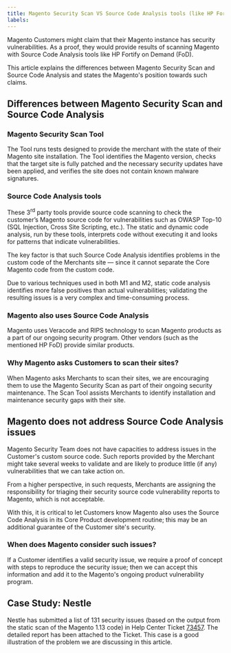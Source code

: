 ```yaml
---
title: Magento Security Scan VS Source Code Analysis tools (like HP Fortify on Demand)[Internal]
labels: 
---
```


Magento Customers might claim that their Magento instance has security vulnerabilities. As a proof, they would provide results of scanning Magento with Source Code Analysis tools like HP Fortify on Demand (FoD).

This article explains the differences between Magento Security Scan and Source Code Analysis and states the Magento's position towards such claims.

## Differences between Magento Security Scan and Source Code Analysis

### Magento Security Scan Tool

The Tool runs tests designed to provide the merchant with the state of their Magento site installation. The Tool identifies the Magento version, checks that the target site is fully patched and the necessary security updates have been applied, and verifies the site does not contain known malware signatures.

### Source Code Analysis tools

These 3<sup>rd</sup> party tools provide source code scanning to check the customer’s Magento source code for vulnerabilities such as OWASP Top-10 (SQL Injection, Cross Site Scripting, etc.). The static and dynamic code analysis, run by these tools, interprets code without executing it and looks for patterns that indicate vulnerabilities.

The key factor is that such Source Code Analysis identifies problems in the custom code of the Merchants site — since it cannot separate the Core Magento code from the custom code.

Due to various techniques used in both M1 and M2, static code analysis identifies more false positives than actual vulnerabilities; validating the resulting issues is a very complex and time-consuming process.

### Magento also uses Source Code Analysis

Magento uses Veracode and RIPS technology to scan Magento products as a part of our ongoing security program. Other vendors (such as the mentioned HP FoD) provide similar products.

### Why Magento asks Customers to scan their sites?

When Magento asks Merchants to scan their sites, we are encouraging them to use the Magento Security Scan as part of their ongoing security maintenance. The Scan Tool assists Merchants to identify installation and maintenance security gaps with their site.

## Magento does not address Source Code Analysis issues

Magento Security Team does not have capacities to address issues in the Customer's custom source code. Such reports provided by the Merchant might take several weeks to validate and are likely to produce little (if any) vulnerabilities that we can take action on.

From a higher perspective, in such requests, Merchants are assigning the responsibility for triaging their security source code vulnerability reports to Magento, which is not acceptable.

With this, it is critical to let Customers know Magento also uses the Source Code Analysis in its Core Product development routine; this may be an additional guarantee of the Customer site's security.

### When does Magento consider such issues?

If a Customer identifies a valid security issue, we require a proof of concept with steps to reproduce the security issue; then we can accept this information and add it to the Magento's ongoing product vulnerability program.

## Case Study: Nestle

Nestle has submitted a list of 131 security issues (based on the output from the static scan of the Magento 1.13 code) in Help Center Ticket [73457](https://support.magento.com/agent/tickets/73457). The detailed report has been attached to the Ticket. This case is a good illustration of the problem we are discussing in this article.